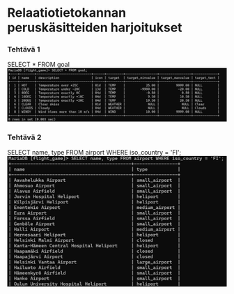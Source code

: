 # Relaatiotietokannan peruskäsitteiden harjoitukset

### Tehtävä 1
SELECT * FROM goal
![img_1.png](img_1.png)

### Tehtävä 2
SELECT name, type FROM airport WHERE iso_country = 'FI';
![img_2.png](img_2.png)


